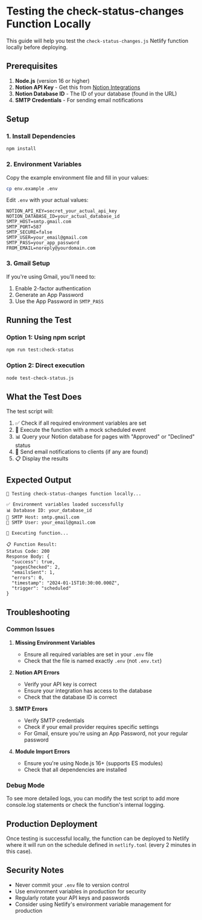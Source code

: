 # Testing the check-status-changes Function Locally

This guide will help you test the `check-status-changes.js` Netlify function locally before deploying.

## Prerequisites

1. **Node.js** (version 16 or higher)
2. **Notion API Key** - Get this from [Notion Integrations](https://www.notion.so/my-integrations)
3. **Notion Database ID** - The ID of your database (found in the URL)
4. **SMTP Credentials** - For sending email notifications

## Setup

### 1. Install Dependencies

```bash
npm install
```

### 2. Environment Variables

Copy the example environment file and fill in your values:

```bash
cp env.example .env
```

Edit `.env` with your actual values:

```env
NOTION_API_KEY=secret_your_actual_api_key
NOTION_DATABASE_ID=your_actual_database_id
SMTP_HOST=smtp.gmail.com
SMTP_PORT=587
SMTP_SECURE=false
SMTP_USER=your_email@gmail.com
SMTP_PASS=your_app_password
FROM_EMAIL=noreply@yourdomain.com
```

### 3. Gmail Setup

If you're using Gmail, you'll need to:

1. Enable 2-factor authentication
2. Generate an App Password
3. Use the App Password in `SMTP_PASS`

## Running the Test

### Option 1: Using npm script

```bash
npm run test:check-status
```

### Option 2: Direct execution

```bash
node test-check-status.js
```

## What the Test Does

The test script will:

1. ✅ Check if all required environment variables are set
2. 🚀 Execute the function with a mock scheduled event
3. 📊 Query your Notion database for pages with "Approved" or "Declined" status
4. 📧 Send email notifications to clients (if any are found)
5. 📋 Display the results

## Expected Output

```
🧪 Testing check-status-changes function locally...

✅ Environment variables loaded successfully
📊 Database ID: your_database_id
📧 SMTP Host: smtp.gmail.com
👤 SMTP User: your_email@gmail.com

🚀 Executing function...

📋 Function Result:
Status Code: 200
Response Body: {
  "success": true,
  "pagesChecked": 2,
  "emailsSent": 1,
  "errors": 0,
  "timestamp": "2024-01-15T10:30:00.000Z",
  "trigger": "scheduled"
}
```

## Troubleshooting

### Common Issues

1. **Missing Environment Variables**

   - Ensure all required variables are set in your `.env` file
   - Check that the file is named exactly `.env` (not `.env.txt`)

2. **Notion API Errors**

   - Verify your API key is correct
   - Ensure your integration has access to the database
   - Check that the database ID is correct

3. **SMTP Errors**

   - Verify SMTP credentials
   - Check if your email provider requires specific settings
   - For Gmail, ensure you're using an App Password, not your regular password

4. **Module Import Errors**
   - Ensure you're using Node.js 16+ (supports ES modules)
   - Check that all dependencies are installed

### Debug Mode

To see more detailed logs, you can modify the test script to add more console.log statements or check the function's internal logging.

## Production Deployment

Once testing is successful locally, the function can be deployed to Netlify where it will run on the schedule defined in `netlify.toml` (every 2 minutes in this case).

## Security Notes

- Never commit your `.env` file to version control
- Use environment variables in production for security
- Regularly rotate your API keys and passwords
- Consider using Netlify's environment variable management for production
